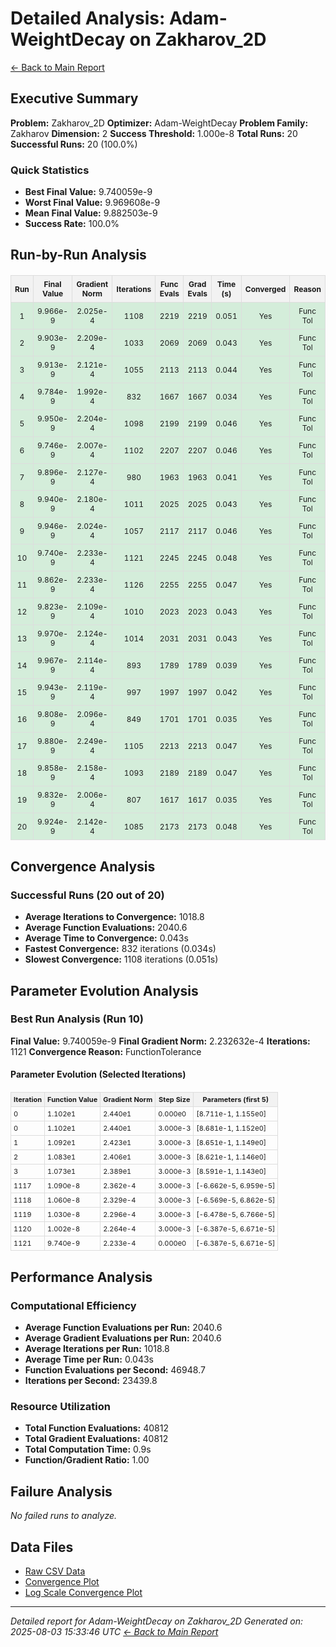 # Detailed Analysis: Adam-WeightDecay on Zakharov_2D
[← Back to Main Report](benchmark_report.md)
## Executive Summary
**Problem:** Zakharov_2D
**Optimizer:** Adam-WeightDecay
**Problem Family:** Zakharov
**Dimension:** 2
**Success Threshold:** 1.000e-8
**Total Runs:** 20
**Successful Runs:** 20 (100.0%)

### Quick Statistics
* **Best Final Value:** 9.740059e-9
* **Worst Final Value:** 9.969608e-9
* **Mean Final Value:** 9.882503e-9
* **Success Rate:** 100.0%


## Run-by-Run Analysis
<table style="border-collapse: collapse; width: 100%; margin: 20px 0; font-size: 12px;">
<tr style="background-color: #f2f2f2;">
<th style="border: 1px solid #ddd; padding: 6px; text-align: center;">Run</th>
<th style="border: 1px solid #ddd; padding: 6px; text-align: center;">Final Value</th>
<th style="border: 1px solid #ddd; padding: 6px; text-align: center;">Gradient Norm</th>
<th style="border: 1px solid #ddd; padding: 6px; text-align: center;">Iterations</th>
<th style="border: 1px solid #ddd; padding: 6px; text-align: center;">Func Evals</th>
<th style="border: 1px solid #ddd; padding: 6px; text-align: center;">Grad Evals</th>
<th style="border: 1px solid #ddd; padding: 6px; text-align: center;">Time (s)</th>
<th style="border: 1px solid #ddd; padding: 6px; text-align: center;">Converged</th>
<th style="border: 1px solid #ddd; padding: 6px; text-align: center;">Reason</th>
</tr>
<tr style="background-color: #d4edda;">
<td style="border: 1px solid #ddd; padding: 6px; text-align: center;">1</td>
<td style="border: 1px solid #ddd; padding: 6px; text-align: center;">9.966e-9</td>
<td style="border: 1px solid #ddd; padding: 6px; text-align: center;">2.025e-4</td>
<td style="border: 1px solid #ddd; padding: 6px; text-align: center;">1108</td>
<td style="border: 1px solid #ddd; padding: 6px; text-align: center;">2219</td>
<td style="border: 1px solid #ddd; padding: 6px; text-align: center;">2219</td>
<td style="border: 1px solid #ddd; padding: 6px; text-align: center;">0.051</td>
<td style="border: 1px solid #ddd; padding: 6px; text-align: center;">Yes</td>
<td style="border: 1px solid #ddd; padding: 6px; text-align: center;">Func Tol</td>
</tr>
<tr style="background-color: #d4edda;">
<td style="border: 1px solid #ddd; padding: 6px; text-align: center;">2</td>
<td style="border: 1px solid #ddd; padding: 6px; text-align: center;">9.903e-9</td>
<td style="border: 1px solid #ddd; padding: 6px; text-align: center;">2.209e-4</td>
<td style="border: 1px solid #ddd; padding: 6px; text-align: center;">1033</td>
<td style="border: 1px solid #ddd; padding: 6px; text-align: center;">2069</td>
<td style="border: 1px solid #ddd; padding: 6px; text-align: center;">2069</td>
<td style="border: 1px solid #ddd; padding: 6px; text-align: center;">0.043</td>
<td style="border: 1px solid #ddd; padding: 6px; text-align: center;">Yes</td>
<td style="border: 1px solid #ddd; padding: 6px; text-align: center;">Func Tol</td>
</tr>
<tr style="background-color: #d4edda;">
<td style="border: 1px solid #ddd; padding: 6px; text-align: center;">3</td>
<td style="border: 1px solid #ddd; padding: 6px; text-align: center;">9.913e-9</td>
<td style="border: 1px solid #ddd; padding: 6px; text-align: center;">2.121e-4</td>
<td style="border: 1px solid #ddd; padding: 6px; text-align: center;">1055</td>
<td style="border: 1px solid #ddd; padding: 6px; text-align: center;">2113</td>
<td style="border: 1px solid #ddd; padding: 6px; text-align: center;">2113</td>
<td style="border: 1px solid #ddd; padding: 6px; text-align: center;">0.044</td>
<td style="border: 1px solid #ddd; padding: 6px; text-align: center;">Yes</td>
<td style="border: 1px solid #ddd; padding: 6px; text-align: center;">Func Tol</td>
</tr>
<tr style="background-color: #d4edda;">
<td style="border: 1px solid #ddd; padding: 6px; text-align: center;">4</td>
<td style="border: 1px solid #ddd; padding: 6px; text-align: center;">9.784e-9</td>
<td style="border: 1px solid #ddd; padding: 6px; text-align: center;">1.992e-4</td>
<td style="border: 1px solid #ddd; padding: 6px; text-align: center;">832</td>
<td style="border: 1px solid #ddd; padding: 6px; text-align: center;">1667</td>
<td style="border: 1px solid #ddd; padding: 6px; text-align: center;">1667</td>
<td style="border: 1px solid #ddd; padding: 6px; text-align: center;">0.034</td>
<td style="border: 1px solid #ddd; padding: 6px; text-align: center;">Yes</td>
<td style="border: 1px solid #ddd; padding: 6px; text-align: center;">Func Tol</td>
</tr>
<tr style="background-color: #d4edda;">
<td style="border: 1px solid #ddd; padding: 6px; text-align: center;">5</td>
<td style="border: 1px solid #ddd; padding: 6px; text-align: center;">9.950e-9</td>
<td style="border: 1px solid #ddd; padding: 6px; text-align: center;">2.204e-4</td>
<td style="border: 1px solid #ddd; padding: 6px; text-align: center;">1098</td>
<td style="border: 1px solid #ddd; padding: 6px; text-align: center;">2199</td>
<td style="border: 1px solid #ddd; padding: 6px; text-align: center;">2199</td>
<td style="border: 1px solid #ddd; padding: 6px; text-align: center;">0.046</td>
<td style="border: 1px solid #ddd; padding: 6px; text-align: center;">Yes</td>
<td style="border: 1px solid #ddd; padding: 6px; text-align: center;">Func Tol</td>
</tr>
<tr style="background-color: #d4edda;">
<td style="border: 1px solid #ddd; padding: 6px; text-align: center;">6</td>
<td style="border: 1px solid #ddd; padding: 6px; text-align: center;">9.746e-9</td>
<td style="border: 1px solid #ddd; padding: 6px; text-align: center;">2.007e-4</td>
<td style="border: 1px solid #ddd; padding: 6px; text-align: center;">1102</td>
<td style="border: 1px solid #ddd; padding: 6px; text-align: center;">2207</td>
<td style="border: 1px solid #ddd; padding: 6px; text-align: center;">2207</td>
<td style="border: 1px solid #ddd; padding: 6px; text-align: center;">0.046</td>
<td style="border: 1px solid #ddd; padding: 6px; text-align: center;">Yes</td>
<td style="border: 1px solid #ddd; padding: 6px; text-align: center;">Func Tol</td>
</tr>
<tr style="background-color: #d4edda;">
<td style="border: 1px solid #ddd; padding: 6px; text-align: center;">7</td>
<td style="border: 1px solid #ddd; padding: 6px; text-align: center;">9.896e-9</td>
<td style="border: 1px solid #ddd; padding: 6px; text-align: center;">2.127e-4</td>
<td style="border: 1px solid #ddd; padding: 6px; text-align: center;">980</td>
<td style="border: 1px solid #ddd; padding: 6px; text-align: center;">1963</td>
<td style="border: 1px solid #ddd; padding: 6px; text-align: center;">1963</td>
<td style="border: 1px solid #ddd; padding: 6px; text-align: center;">0.041</td>
<td style="border: 1px solid #ddd; padding: 6px; text-align: center;">Yes</td>
<td style="border: 1px solid #ddd; padding: 6px; text-align: center;">Func Tol</td>
</tr>
<tr style="background-color: #d4edda;">
<td style="border: 1px solid #ddd; padding: 6px; text-align: center;">8</td>
<td style="border: 1px solid #ddd; padding: 6px; text-align: center;">9.940e-9</td>
<td style="border: 1px solid #ddd; padding: 6px; text-align: center;">2.180e-4</td>
<td style="border: 1px solid #ddd; padding: 6px; text-align: center;">1011</td>
<td style="border: 1px solid #ddd; padding: 6px; text-align: center;">2025</td>
<td style="border: 1px solid #ddd; padding: 6px; text-align: center;">2025</td>
<td style="border: 1px solid #ddd; padding: 6px; text-align: center;">0.043</td>
<td style="border: 1px solid #ddd; padding: 6px; text-align: center;">Yes</td>
<td style="border: 1px solid #ddd; padding: 6px; text-align: center;">Func Tol</td>
</tr>
<tr style="background-color: #d4edda;">
<td style="border: 1px solid #ddd; padding: 6px; text-align: center;">9</td>
<td style="border: 1px solid #ddd; padding: 6px; text-align: center;">9.946e-9</td>
<td style="border: 1px solid #ddd; padding: 6px; text-align: center;">2.024e-4</td>
<td style="border: 1px solid #ddd; padding: 6px; text-align: center;">1057</td>
<td style="border: 1px solid #ddd; padding: 6px; text-align: center;">2117</td>
<td style="border: 1px solid #ddd; padding: 6px; text-align: center;">2117</td>
<td style="border: 1px solid #ddd; padding: 6px; text-align: center;">0.046</td>
<td style="border: 1px solid #ddd; padding: 6px; text-align: center;">Yes</td>
<td style="border: 1px solid #ddd; padding: 6px; text-align: center;">Func Tol</td>
</tr>
<tr style="background-color: #d4edda;">
<td style="border: 1px solid #ddd; padding: 6px; text-align: center;">10</td>
<td style="border: 1px solid #ddd; padding: 6px; text-align: center;">9.740e-9</td>
<td style="border: 1px solid #ddd; padding: 6px; text-align: center;">2.233e-4</td>
<td style="border: 1px solid #ddd; padding: 6px; text-align: center;">1121</td>
<td style="border: 1px solid #ddd; padding: 6px; text-align: center;">2245</td>
<td style="border: 1px solid #ddd; padding: 6px; text-align: center;">2245</td>
<td style="border: 1px solid #ddd; padding: 6px; text-align: center;">0.048</td>
<td style="border: 1px solid #ddd; padding: 6px; text-align: center;">Yes</td>
<td style="border: 1px solid #ddd; padding: 6px; text-align: center;">Func Tol</td>
</tr>
<tr style="background-color: #d4edda;">
<td style="border: 1px solid #ddd; padding: 6px; text-align: center;">11</td>
<td style="border: 1px solid #ddd; padding: 6px; text-align: center;">9.862e-9</td>
<td style="border: 1px solid #ddd; padding: 6px; text-align: center;">2.233e-4</td>
<td style="border: 1px solid #ddd; padding: 6px; text-align: center;">1126</td>
<td style="border: 1px solid #ddd; padding: 6px; text-align: center;">2255</td>
<td style="border: 1px solid #ddd; padding: 6px; text-align: center;">2255</td>
<td style="border: 1px solid #ddd; padding: 6px; text-align: center;">0.047</td>
<td style="border: 1px solid #ddd; padding: 6px; text-align: center;">Yes</td>
<td style="border: 1px solid #ddd; padding: 6px; text-align: center;">Func Tol</td>
</tr>
<tr style="background-color: #d4edda;">
<td style="border: 1px solid #ddd; padding: 6px; text-align: center;">12</td>
<td style="border: 1px solid #ddd; padding: 6px; text-align: center;">9.823e-9</td>
<td style="border: 1px solid #ddd; padding: 6px; text-align: center;">2.109e-4</td>
<td style="border: 1px solid #ddd; padding: 6px; text-align: center;">1010</td>
<td style="border: 1px solid #ddd; padding: 6px; text-align: center;">2023</td>
<td style="border: 1px solid #ddd; padding: 6px; text-align: center;">2023</td>
<td style="border: 1px solid #ddd; padding: 6px; text-align: center;">0.043</td>
<td style="border: 1px solid #ddd; padding: 6px; text-align: center;">Yes</td>
<td style="border: 1px solid #ddd; padding: 6px; text-align: center;">Func Tol</td>
</tr>
<tr style="background-color: #d4edda;">
<td style="border: 1px solid #ddd; padding: 6px; text-align: center;">13</td>
<td style="border: 1px solid #ddd; padding: 6px; text-align: center;">9.970e-9</td>
<td style="border: 1px solid #ddd; padding: 6px; text-align: center;">2.124e-4</td>
<td style="border: 1px solid #ddd; padding: 6px; text-align: center;">1014</td>
<td style="border: 1px solid #ddd; padding: 6px; text-align: center;">2031</td>
<td style="border: 1px solid #ddd; padding: 6px; text-align: center;">2031</td>
<td style="border: 1px solid #ddd; padding: 6px; text-align: center;">0.043</td>
<td style="border: 1px solid #ddd; padding: 6px; text-align: center;">Yes</td>
<td style="border: 1px solid #ddd; padding: 6px; text-align: center;">Func Tol</td>
</tr>
<tr style="background-color: #d4edda;">
<td style="border: 1px solid #ddd; padding: 6px; text-align: center;">14</td>
<td style="border: 1px solid #ddd; padding: 6px; text-align: center;">9.967e-9</td>
<td style="border: 1px solid #ddd; padding: 6px; text-align: center;">2.114e-4</td>
<td style="border: 1px solid #ddd; padding: 6px; text-align: center;">893</td>
<td style="border: 1px solid #ddd; padding: 6px; text-align: center;">1789</td>
<td style="border: 1px solid #ddd; padding: 6px; text-align: center;">1789</td>
<td style="border: 1px solid #ddd; padding: 6px; text-align: center;">0.039</td>
<td style="border: 1px solid #ddd; padding: 6px; text-align: center;">Yes</td>
<td style="border: 1px solid #ddd; padding: 6px; text-align: center;">Func Tol</td>
</tr>
<tr style="background-color: #d4edda;">
<td style="border: 1px solid #ddd; padding: 6px; text-align: center;">15</td>
<td style="border: 1px solid #ddd; padding: 6px; text-align: center;">9.943e-9</td>
<td style="border: 1px solid #ddd; padding: 6px; text-align: center;">2.119e-4</td>
<td style="border: 1px solid #ddd; padding: 6px; text-align: center;">997</td>
<td style="border: 1px solid #ddd; padding: 6px; text-align: center;">1997</td>
<td style="border: 1px solid #ddd; padding: 6px; text-align: center;">1997</td>
<td style="border: 1px solid #ddd; padding: 6px; text-align: center;">0.042</td>
<td style="border: 1px solid #ddd; padding: 6px; text-align: center;">Yes</td>
<td style="border: 1px solid #ddd; padding: 6px; text-align: center;">Func Tol</td>
</tr>
<tr style="background-color: #d4edda;">
<td style="border: 1px solid #ddd; padding: 6px; text-align: center;">16</td>
<td style="border: 1px solid #ddd; padding: 6px; text-align: center;">9.808e-9</td>
<td style="border: 1px solid #ddd; padding: 6px; text-align: center;">2.096e-4</td>
<td style="border: 1px solid #ddd; padding: 6px; text-align: center;">849</td>
<td style="border: 1px solid #ddd; padding: 6px; text-align: center;">1701</td>
<td style="border: 1px solid #ddd; padding: 6px; text-align: center;">1701</td>
<td style="border: 1px solid #ddd; padding: 6px; text-align: center;">0.035</td>
<td style="border: 1px solid #ddd; padding: 6px; text-align: center;">Yes</td>
<td style="border: 1px solid #ddd; padding: 6px; text-align: center;">Func Tol</td>
</tr>
<tr style="background-color: #d4edda;">
<td style="border: 1px solid #ddd; padding: 6px; text-align: center;">17</td>
<td style="border: 1px solid #ddd; padding: 6px; text-align: center;">9.880e-9</td>
<td style="border: 1px solid #ddd; padding: 6px; text-align: center;">2.249e-4</td>
<td style="border: 1px solid #ddd; padding: 6px; text-align: center;">1105</td>
<td style="border: 1px solid #ddd; padding: 6px; text-align: center;">2213</td>
<td style="border: 1px solid #ddd; padding: 6px; text-align: center;">2213</td>
<td style="border: 1px solid #ddd; padding: 6px; text-align: center;">0.047</td>
<td style="border: 1px solid #ddd; padding: 6px; text-align: center;">Yes</td>
<td style="border: 1px solid #ddd; padding: 6px; text-align: center;">Func Tol</td>
</tr>
<tr style="background-color: #d4edda;">
<td style="border: 1px solid #ddd; padding: 6px; text-align: center;">18</td>
<td style="border: 1px solid #ddd; padding: 6px; text-align: center;">9.858e-9</td>
<td style="border: 1px solid #ddd; padding: 6px; text-align: center;">2.158e-4</td>
<td style="border: 1px solid #ddd; padding: 6px; text-align: center;">1093</td>
<td style="border: 1px solid #ddd; padding: 6px; text-align: center;">2189</td>
<td style="border: 1px solid #ddd; padding: 6px; text-align: center;">2189</td>
<td style="border: 1px solid #ddd; padding: 6px; text-align: center;">0.047</td>
<td style="border: 1px solid #ddd; padding: 6px; text-align: center;">Yes</td>
<td style="border: 1px solid #ddd; padding: 6px; text-align: center;">Func Tol</td>
</tr>
<tr style="background-color: #d4edda;">
<td style="border: 1px solid #ddd; padding: 6px; text-align: center;">19</td>
<td style="border: 1px solid #ddd; padding: 6px; text-align: center;">9.832e-9</td>
<td style="border: 1px solid #ddd; padding: 6px; text-align: center;">2.006e-4</td>
<td style="border: 1px solid #ddd; padding: 6px; text-align: center;">807</td>
<td style="border: 1px solid #ddd; padding: 6px; text-align: center;">1617</td>
<td style="border: 1px solid #ddd; padding: 6px; text-align: center;">1617</td>
<td style="border: 1px solid #ddd; padding: 6px; text-align: center;">0.035</td>
<td style="border: 1px solid #ddd; padding: 6px; text-align: center;">Yes</td>
<td style="border: 1px solid #ddd; padding: 6px; text-align: center;">Func Tol</td>
</tr>
<tr style="background-color: #d4edda;">
<td style="border: 1px solid #ddd; padding: 6px; text-align: center;">20</td>
<td style="border: 1px solid #ddd; padding: 6px; text-align: center;">9.924e-9</td>
<td style="border: 1px solid #ddd; padding: 6px; text-align: center;">2.142e-4</td>
<td style="border: 1px solid #ddd; padding: 6px; text-align: center;">1085</td>
<td style="border: 1px solid #ddd; padding: 6px; text-align: center;">2173</td>
<td style="border: 1px solid #ddd; padding: 6px; text-align: center;">2173</td>
<td style="border: 1px solid #ddd; padding: 6px; text-align: center;">0.048</td>
<td style="border: 1px solid #ddd; padding: 6px; text-align: center;">Yes</td>
<td style="border: 1px solid #ddd; padding: 6px; text-align: center;">Func Tol</td>
</tr>
</table>

## Convergence Analysis

### Successful Runs (20 out of 20)

* **Average Iterations to Convergence:** 1018.8
* **Average Function Evaluations:** 2040.6
* **Average Time to Convergence:** 0.043s
* **Fastest Convergence:** 832 iterations (0.034s)
* **Slowest Convergence:** 1108 iterations (0.051s)

## Parameter Evolution Analysis

### Best Run Analysis (Run 10)
**Final Value:** 9.740059e-9
**Final Gradient Norm:** 2.232632e-4
**Iterations:** 1121
**Convergence Reason:** FunctionTolerance

#### Parameter Evolution (Selected Iterations)

<table style="border-collapse: collapse; width: 100%; margin: 20px 0; font-size: 11px;">
<tr style="background-color: #f2f2f2;">
<th style="border: 1px solid #ddd; padding: 4px;">Iteration</th>
<th style="border: 1px solid #ddd; padding: 4px;">Function Value</th>
<th style="border: 1px solid #ddd; padding: 4px;">Gradient Norm</th>
<th style="border: 1px solid #ddd; padding: 4px;">Step Size</th>
<th style="border: 1px solid #ddd; padding: 4px;">Parameters (first 5)</th>
</tr>
<tr><td style="border: 1px solid #ddd; padding: 4px;">0</td><td style="border: 1px solid #ddd; padding: 4px;">1.102e1</td><td style="border: 1px solid #ddd; padding: 4px;">2.440e1</td><td style="border: 1px solid #ddd; padding: 4px;">0.000e0</td><td style="border: 1px solid #ddd; padding: 4px;">[8.711e-1, 1.155e0]</td></tr>
<tr><td style="border: 1px solid #ddd; padding: 4px;">0</td><td style="border: 1px solid #ddd; padding: 4px;">1.102e1</td><td style="border: 1px solid #ddd; padding: 4px;">2.440e1</td><td style="border: 1px solid #ddd; padding: 4px;">3.000e-3</td><td style="border: 1px solid #ddd; padding: 4px;">[8.681e-1, 1.152e0]</td></tr>
<tr><td style="border: 1px solid #ddd; padding: 4px;">1</td><td style="border: 1px solid #ddd; padding: 4px;">1.092e1</td><td style="border: 1px solid #ddd; padding: 4px;">2.423e1</td><td style="border: 1px solid #ddd; padding: 4px;">3.000e-3</td><td style="border: 1px solid #ddd; padding: 4px;">[8.651e-1, 1.149e0]</td></tr>
<tr><td style="border: 1px solid #ddd; padding: 4px;">2</td><td style="border: 1px solid #ddd; padding: 4px;">1.083e1</td><td style="border: 1px solid #ddd; padding: 4px;">2.406e1</td><td style="border: 1px solid #ddd; padding: 4px;">3.000e-3</td><td style="border: 1px solid #ddd; padding: 4px;">[8.621e-1, 1.146e0]</td></tr>
<tr><td style="border: 1px solid #ddd; padding: 4px;">3</td><td style="border: 1px solid #ddd; padding: 4px;">1.073e1</td><td style="border: 1px solid #ddd; padding: 4px;">2.389e1</td><td style="border: 1px solid #ddd; padding: 4px;">3.000e-3</td><td style="border: 1px solid #ddd; padding: 4px;">[8.591e-1, 1.143e0]</td></tr>
<tr><td style="border: 1px solid #ddd; padding: 4px;">1117</td><td style="border: 1px solid #ddd; padding: 4px;">1.090e-8</td><td style="border: 1px solid #ddd; padding: 4px;">2.362e-4</td><td style="border: 1px solid #ddd; padding: 4px;">3.000e-3</td><td style="border: 1px solid #ddd; padding: 4px;">[-6.662e-5, 6.959e-5]</td></tr>
<tr><td style="border: 1px solid #ddd; padding: 4px;">1118</td><td style="border: 1px solid #ddd; padding: 4px;">1.060e-8</td><td style="border: 1px solid #ddd; padding: 4px;">2.329e-4</td><td style="border: 1px solid #ddd; padding: 4px;">3.000e-3</td><td style="border: 1px solid #ddd; padding: 4px;">[-6.569e-5, 6.862e-5]</td></tr>
<tr><td style="border: 1px solid #ddd; padding: 4px;">1119</td><td style="border: 1px solid #ddd; padding: 4px;">1.030e-8</td><td style="border: 1px solid #ddd; padding: 4px;">2.296e-4</td><td style="border: 1px solid #ddd; padding: 4px;">3.000e-3</td><td style="border: 1px solid #ddd; padding: 4px;">[-6.478e-5, 6.766e-5]</td></tr>
<tr><td style="border: 1px solid #ddd; padding: 4px;">1120</td><td style="border: 1px solid #ddd; padding: 4px;">1.002e-8</td><td style="border: 1px solid #ddd; padding: 4px;">2.264e-4</td><td style="border: 1px solid #ddd; padding: 4px;">3.000e-3</td><td style="border: 1px solid #ddd; padding: 4px;">[-6.387e-5, 6.671e-5]</td></tr>
<tr><td style="border: 1px solid #ddd; padding: 4px;">1121</td><td style="border: 1px solid #ddd; padding: 4px;">9.740e-9</td><td style="border: 1px solid #ddd; padding: 4px;">2.233e-4</td><td style="border: 1px solid #ddd; padding: 4px;">0.000e0</td><td style="border: 1px solid #ddd; padding: 4px;">[-6.387e-5, 6.671e-5]</td></tr>
</table>

## Performance Analysis

### Computational Efficiency
- **Average Function Evaluations per Run:** 2040.6
- **Average Gradient Evaluations per Run:** 2040.6
- **Average Iterations per Run:** 1018.8
- **Average Time per Run:** 0.043s
- **Function Evaluations per Second:** 46948.7
- **Iterations per Second:** 23439.8
### Resource Utilization
- **Total Function Evaluations:** 40812
- **Total Gradient Evaluations:** 40812
- **Total Computation Time:** 0.9s
- **Function/Gradient Ratio:** 1.00
## Failure Analysis

*No failed runs to analyze.*



## Data Files
* [Raw CSV Data](../data/problems/Zakharov_2D_results.csv)
* [Convergence Plot](../plots/Zakharov_2D.png)
* [Log Scale Convergence Plot](../plots/Zakharov_2D_log.png)


---
*Detailed report for Adam-WeightDecay on Zakharov_2D*
*Generated on: 2025-08-03 15:33:46 UTC*
*[← Back to Main Report](../benchmark_report.md)*
